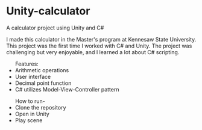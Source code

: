# Unity-calculator
A calculator project using Unity and C#

I made this calculator in the Master's program at Kennesaw State University. This project was the first time I worked with C# and Unity. The project was challenging but very enjoyable, and I learned a lot about C# scripting.

<ul>Features: 
<li>Arithmetic operations</li>
<li>User interface</li>
<li>Decimal point function</li>
<li>C# utilizes Model-View-Controller pattern</li>
</ul>

<ul>How to run-
<li>Clone the repository</li>
<li>Open in Unity</li>
<li>Play scene</li>
</ul>
